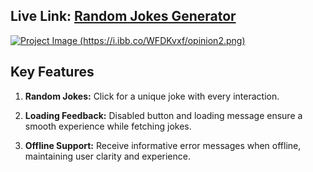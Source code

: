 ## Live Link: [Random Jokes Generator](https://codesperk.github.io/random-joke-generator/)

[![Project Image](https://i.ibb.co/R7hVw0r/opinion1.png)
(https://i.ibb.co/WFDKvxf/opinion2.png)](https://codesperk.github.io/random-joke-generator/)

## Key Features

1. **Random Jokes:** Click for a unique joke with every interaction.

2. **Loading Feedback:** Disabled button and loading message ensure a smooth experience while fetching jokes.

3. **Offline Support:** Receive informative error messages when offline, maintaining user clarity and experience.
